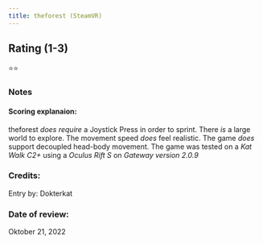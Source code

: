 ```yaml
---
title: theforest (SteamVR)
---
```


## Rating (1-3)
⭐⭐

### Notes


#### Scoring explanaion:
theforest *does require* a Joystick Press in order to sprint.
There *is* a large world to explore.
The movement speed *does* feel realistic.
The game *does* support decoupled head-body movement.
The game was tested on a *Kat Walk C2+* using a *Oculus Rift S* on *Gateway version 2.0.9*

### Credits:
Entry by: Dokterkat

### Date of review:
Oktober 21, 2022
